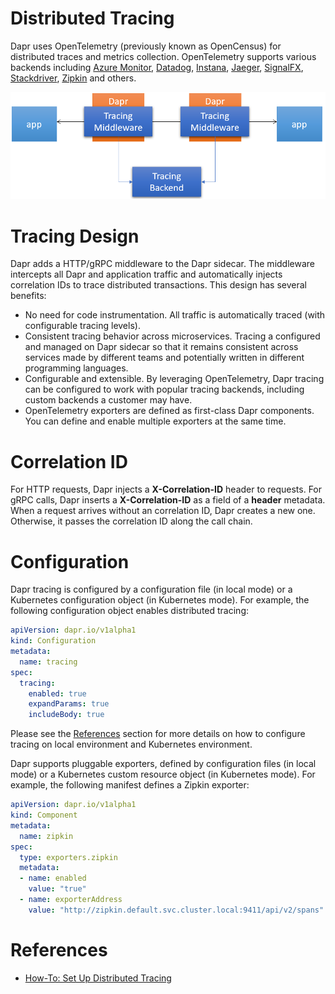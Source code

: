 # Distributed Tracing 

Dapr uses OpenTelemetry (previously known as OpenCensus) for distributed traces and metrics collection. OpenTelemetry supports various backends including [Azure Monitor](https://azure.microsoft.com/en-us/services/monitor/), [Datadog](https://www.datadoghq.com), [Instana](https://www.instana.com), [Jaeger](https://www.jaegertracing.io/), [SignalFX](https://www.signalfx.com/), [Stackdriver](https://cloud.google.com/stackdriver), [Zipkin](https://zipkin.io) and others. 

![Tracing](../../images/tracing.png)

# Tracing Design

Dapr adds a HTTP/gRPC middleware to the Dapr sidecar. The middleware intercepts all Dapr and application traffic and automatically injects correlation IDs to trace distributed transactions. This design has several benefits:

* No need for code instrumentation. All traffic is automatically traced (with configurable tracing levels).
* Consistent tracing behavior across microservices. Tracing a configured and managed on Dapr sidecar so that it remains consistent across services made by different teams and potentially written in different programming languages.
* Configurable and extensible. By leveraging OpenTelemetry, Dapr tracing can be configured to work with popular tracing backends, including custom backends a customer may have.
* OpenTelemetry exporters are defined as first-class Dapr components. You can define and enable multiple exporters at the same time.

# Correlation ID

For HTTP requests, Dapr injects a **X-Correlation-ID** header to requests. For gRPC calls, Dapr inserts a **X-Correlation-ID** as a field of a **header** metadata. When a request arrives without an correlation ID, Dapr creates a new one. Otherwise, it passes the correlation ID along the call chain.

# Configuration

Dapr tracing is configured by a configuration file (in local mode) or a Kubernetes configuration object (in Kubernetes mode). For example, the following configuration object enables distributed tracing:

```yaml
apiVersion: dapr.io/v1alpha1
kind: Configuration
metadata:
  name: tracing
spec:
  tracing:
    enabled: true
    expandParams: true
    includeBody: true
```

Please see the [References](#references) section for more details on how to configure tracing on local environment and Kubernetes environment.

Dapr supports pluggable exporters, defined by configuration files (in local mode) or a Kubernetes custom resource object (in Kubernetes mode). For example, the following manifest defines a Zipkin exporter:

```yaml
apiVersion: dapr.io/v1alpha1
kind: Component
metadata:
  name: zipkin
spec:
  type: exporters.zipkin
  metadata:
  - name: enabled
    value: "true"
  - name: exporterAddress
    value: "http://zipkin.default.svc.cluster.local:9411/api/v2/spans"
```

# References
* [How-To: Set Up Distributed Tracing](../../howto/diagnose-with-tracing/README.md)


